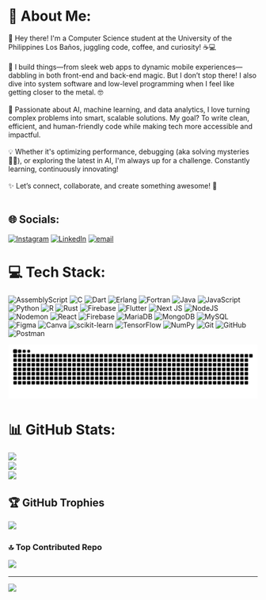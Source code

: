 # 💫 About Me:
👋 Hey there! I'm a Computer Science student at the University of the Philippines Los Baños, juggling code, coffee, and curiosity! ☕💻<br><br>🚀 I build things—from sleek web apps to dynamic mobile experiences—dabbling in both front-end and back-end magic. But I don’t stop there! I also dive into system software and low-level programming when I feel like getting closer to the metal. 🤓<br><br>🧠 Passionate about AI, machine learning, and data analytics, I love turning complex problems into smart, scalable solutions. My goal? To write clean, efficient, and human-friendly code while making tech more accessible and impactful.<br><br>💡 Whether it's optimizing performance, debugging (aka solving mysteries 🕵️‍♂️), or exploring the latest in AI, I'm always up for a challenge. Constantly learning, continuously innovating!<br><br>✨ Let’s connect, collaborate, and create something awesome! 🚀<br><br>


## 🌐 Socials:
[![Instagram](https://img.shields.io/badge/Instagram-%23E4405F.svg?logo=Instagram&logoColor=white)](https://instagram.com/yanna.xii) [![LinkedIn](https://img.shields.io/badge/LinkedIn-%230077B5.svg?logo=linkedin&logoColor=white)](https://linkedin.com/in/alyannagalido) [![email](https://img.shields.io/badge/Email-D14836?logo=gmail&logoColor=white)](mailto:apgalido@up.edu.ph) 

# 💻 Tech Stack:
![AssemblyScript](https://img.shields.io/badge/assembly%20script-%23000000.svg?style=for-the-badge&logo=assemblyscript&logoColor=white) ![C](https://img.shields.io/badge/c-%2300599C.svg?style=for-the-badge&logo=c&logoColor=white) ![Dart](https://img.shields.io/badge/dart-%230175C2.svg?style=for-the-badge&logo=dart&logoColor=white) ![Erlang](https://img.shields.io/badge/Erlang-white.svg?style=for-the-badge&logo=erlang&logoColor=a90533) ![Fortran](https://img.shields.io/badge/Fortran-%23734F96.svg?style=for-the-badge&logo=fortran&logoColor=white) ![Java](https://img.shields.io/badge/java-%23ED8B00.svg?style=for-the-badge&logo=openjdk&logoColor=white) ![JavaScript](https://img.shields.io/badge/javascript-%23323330.svg?style=for-the-badge&logo=javascript&logoColor=%23F7DF1E) ![Python](https://img.shields.io/badge/python-3670A0?style=for-the-badge&logo=python&logoColor=ffdd54) ![R](https://img.shields.io/badge/r-%23276DC3.svg?style=for-the-badge&logo=r&logoColor=white) ![Rust](https://img.shields.io/badge/rust-%23000000.svg?style=for-the-badge&logo=rust&logoColor=white) ![Firebase](https://img.shields.io/badge/firebase-%23039BE5.svg?style=for-the-badge&logo=firebase) ![Flutter](https://img.shields.io/badge/Flutter-%2302569B.svg?style=for-the-badge&logo=Flutter&logoColor=white) ![Next JS](https://img.shields.io/badge/Next-black?style=for-the-badge&logo=next.js&logoColor=white) ![NodeJS](https://img.shields.io/badge/node.js-6DA55F?style=for-the-badge&logo=node.js&logoColor=white) ![Nodemon](https://img.shields.io/badge/NODEMON-%23323330.svg?style=for-the-badge&logo=nodemon&logoColor=%BBDEAD) ![React](https://img.shields.io/badge/react-%2320232a.svg?style=for-the-badge&logo=react&logoColor=%2361DAFB) ![Firebase](https://img.shields.io/badge/firebase-a08021?style=for-the-badge&logo=firebase&logoColor=ffcd34) ![MariaDB](https://img.shields.io/badge/MariaDB-003545?style=for-the-badge&logo=mariadb&logoColor=white) ![MongoDB](https://img.shields.io/badge/MongoDB-%234ea94b.svg?style=for-the-badge&logo=mongodb&logoColor=white) ![MySQL](https://img.shields.io/badge/mysql-4479A1.svg?style=for-the-badge&logo=mysql&logoColor=white) ![Figma](https://img.shields.io/badge/figma-%23F24E1E.svg?style=for-the-badge&logo=figma&logoColor=white) ![Canva](https://img.shields.io/badge/Canva-%2300C4CC.svg?style=for-the-badge&logo=Canva&logoColor=white) ![scikit-learn](https://img.shields.io/badge/scikit--learn-%23F7931E.svg?style=for-the-badge&logo=scikit-learn&logoColor=white) ![TensorFlow](https://img.shields.io/badge/TensorFlow-%23FF6F00.svg?style=for-the-badge&logo=TensorFlow&logoColor=white) ![NumPy](https://img.shields.io/badge/numpy-%23013243.svg?style=for-the-badge&logo=numpy&logoColor=white) ![Git](https://img.shields.io/badge/git-%23F05033.svg?style=for-the-badge&logo=git&logoColor=white) ![GitHub](https://img.shields.io/badge/github-%23121011.svg?style=for-the-badge&logo=github&logoColor=white) ![Postman](https://img.shields.io/badge/Postman-FF6C37?style=for-the-badge&logo=postman&logoColor=white) 

<picture>
  <source media="(prefers-color-scheme: dark)" srcset="https://raw.githubusercontent.com/PAN5Y/PAN5Y/output/github-snake-dark.svg" />
  <source media="(prefers-color-scheme: light)" srcset="https://raw.githubusercontent.com/PAN5Y/PAN5Y/output/github-snake.svg" />
  <img alt="github-snake" src="https://raw.githubusercontent.com/PAN5Y/PAN5Y/output/github-snake.svg" />
</picture>

# 📊 GitHub Stats:
![](https://github-readme-stats.vercel.app/api?username=PAN5Y&theme=swift&hide_border=false&include_all_commits=false&count_private=false)<br/>
![](https://github-readme-streak-stats.herokuapp.com/?user=PAN5Y&theme=swift&hide_border=false)<br/>
![](https://github-readme-stats.vercel.app/api/top-langs/?username=PAN5Y&theme=swift&hide_border=false&include_all_commits=false&count_private=false&layout=compact)

## 🏆 GitHub Trophies
![](https://github-profile-trophy.vercel.app/?username=PAN5Y&theme=radical&no-frame=false&no-bg=true&margin-w=4)

### 🔝 Top Contributed Repo
![](https://github-contributor-stats.vercel.app/api?username=PAN5Y&limit=5&theme=dark&combine_all_yearly_contributions=true)

---
[![](https://visitcount.itsvg.in/api?id=PAN5Y&icon=0&color=12)](https://visitcount.itsvg.in)

<!-- Proudly created with GPRM ( https://gprm.itsvg.in ) -->
